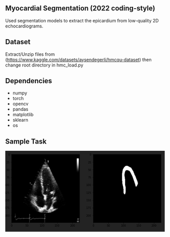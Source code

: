 ## Myocardial Segmentation (2022 coding-style)
Used segmentation models to extract the epicardium from low-quality 2D echocardiograms.

## Dataset
Extract/Unzip files from (https://www.kaggle.com/datasets/aysendegerli/hmcqu-dataset) then change root directory in hmc_load.py

## Dependencies
* numpy
* torch
* opencv
* pandas
* matplotlib
* sklearn
* os

## Sample Task

![alt text](https://github.com/Phrungck/myocardial-segmentation/blob/main/sample.PNG)
